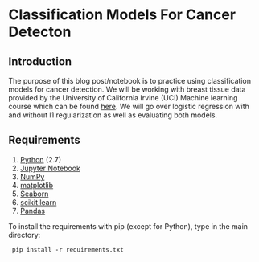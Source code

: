# Classification Models For Cancer Detecton

## Introduction
The purpose of this blog post/notebook is to practice using classification models for cancer detection. We will be working with breast tissue data provided by the University of California Irvine (UCI) Machine learning course which can be found <a href="https://archive.ics.uci.edu/ml/machine-learning-databases/breast-cancer-wisconsin/breast-cancer-wisconsin.data">here</a>. We will go over logistic regression with and without l1 regularization as well as evaluating both models.


## Requirements
1. <a href="https://www.python.org/"> Python</a> (2.7)
2. <a href="http://jupyter.org/">Jupyter Notebook</a>
3. <a href="http://www.numpy.org/">NumPy</a>
4. <a href="http://matplotlib.org/">matplotlib</a>
5. <a href="http://seaborn.pydata.org/">Seaborn</a>
6. <a href="http://scikit-learn.org/stable/">scikit learn</a>
7. <a href="http://pandas.pydata.org">Pandas</a>

To install the requirements with pip (except for Python), type in the main directory:

<code> pip install -r requirements.txt </code>

